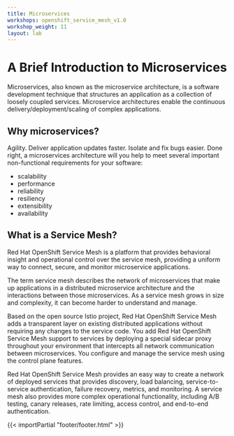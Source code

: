 ```yaml
---
title: Microservices
workshops: openshift_service_mesh_v1.0
workshop_weight: 11
layout: lab
---
```


# A Brief Introduction to Microservices
Microservices, also known as the microservice architecture, is a software development technique that structures an application as a collection of loosely coupled services. Microservice architectures enable the continuous delivery/deployment/scaling of complex applications.

## Why microservices?
Agility. Deliver application updates faster. Isolate and fix bugs easier. Done right, a microservices architecture will you help to meet several important non-functional requirements for your software:

* scalability
* performance
* reliability
* resiliency
* extensibility
* availability

## What is a Service Mesh?
Red Hat OpenShift Service Mesh is a platform that provides behavioral insight and operational control over the service mesh, providing a uniform way to connect, secure, and monitor microservice applications.

The term service mesh describes the network of microservices that make up applications in a distributed microservice architecture and the interactions between those microservices. As a service mesh grows in size and complexity, it can become harder to understand and manage.

Based on the open source Istio project, Red Hat OpenShift Service Mesh adds a transparent layer on existing distributed applications without requiring any changes to the service code. You add Red Hat OpenShift Service Mesh support to services by deploying a special sidecar proxy throughout your environment that intercepts all network communication between microservices. You configure and manage the service mesh using the control plane features.

Red Hat OpenShift Service Mesh provides an easy way to create a network of deployed services that provides discovery, load balancing, service-to-service authentication, failure recovery, metrics, and monitoring. A service mesh also provides more complex operational functionality, including A/B testing, canary releases, rate limiting, access control, and end-to-end authentication.

[1]: https://xxxx

{{< importPartial "footer/footer.html" >}}
